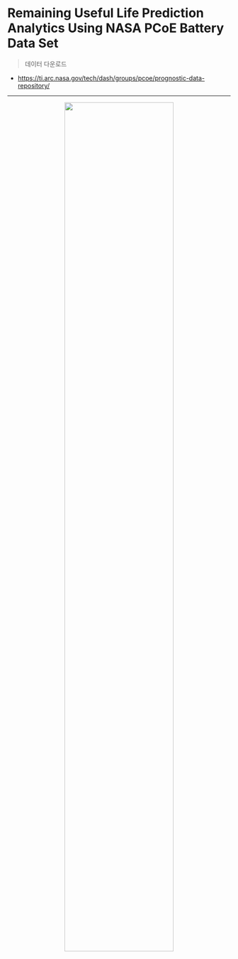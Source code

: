 # Remaining Useful Life Prediction Analytics Using NASA PCoE Battery Data Set

> 데이터 다운로드
- <https://ti.arc.nasa.gov/tech/dash/groups/pcoe/prognostic-data-repository/>
-------------------------------------------------------
<p align="center"><img src="https://user-images.githubusercontent.com/88306533/128735382-30fec59a-fcb7-4763-9f89-46c658035fa5.png" width="70%" height="70%"></img></p>



